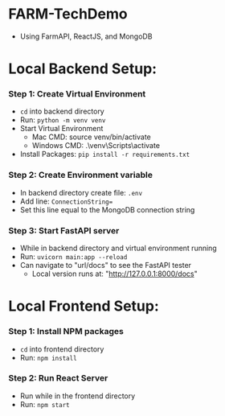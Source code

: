 # FARM-TechDemo

- Using FarmAPI, ReactJS, and MongoDB

# Local Backend Setup:

### Step 1: Create  Virtual Environment

- `cd` into backend directory
- Run: `python -m venv venv`
- Start Virtual Environment
  - Mac CMD: source venv/bin/activate
  - Windows CMD: .\venv\Scripts\activate
- Install Packages: `pip install -r requirements.txt`

### Step 2: Create Environment variable

- In backend directory create file: `.env`
- Add line: `ConnectionString=`
- Set this line equal to the MongoDB connection string

### Step 3: Start FastAPI server

- While in backend directory and virtual environment running
- Run: `uvicorn main:app --reload`
- Can navigate to "url/docs" to see the FastAPI tester
  - Local version runs at: "http://127.0.0.1:8000/docs"

# Local Frontend Setup:

### Step 1: Install NPM packages

- `cd` into frontend directory
- Run: `npm install`

### Step 2: Run React Server

- Run while in the frontend directory
- Run: `npm start`
